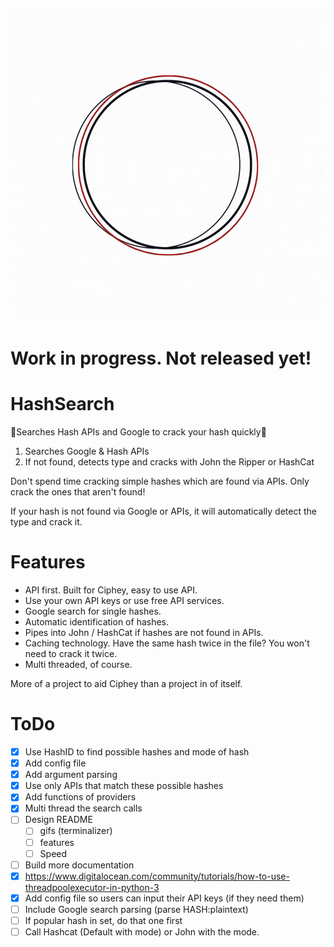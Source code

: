 <p align="center">
<img src="Pictures/logo.gif">
</p>

# Work in progress. Not released yet!

# HashSearch
🔎Searches Hash APIs and Google to crack your hash quickly🔎

1. Searches Google & Hash APIs
2. If not found, detects type and cracks with John the Ripper or HashCat

Don't spend time cracking simple hashes which are found via APIs. Only crack the ones that aren't found!

If your hash is not found via Google or APIs, it will automatically detect the type and crack it.

# Features
* API first. Built for Ciphey, easy to use API.
* Use your own API keys or use free API services.
* Google search for single hashes.
* Automatic identification of hashes.
* Pipes into John / HashCat if hashes are not found in APIs.
* Caching technology. Have the same hash twice in the file? You won't need to crack it twice.
* Multi threaded, of course.

More of a project to aid Ciphey than a project in of itself.

# ToDo
- [x] Use HashID to find possible hashes and mode of hash
- [x] Add config file
- [x] Add argument parsing
- [x] Use only APIs that match these possible hashes
- [x] Add functions of providers
- [x] Multi thread the search calls
- [ ] Design README
  - [ ] gifs (terminalizer)
  - [ ] features
  - [ ] Speed
- [ ] Build more documentation
- [x] https://www.digitalocean.com/community/tutorials/how-to-use-threadpoolexecutor-in-python-3
- [X] Add config file so users can input their API keys (if they need them)
- [ ] Include Google search parsing (parse HASH:plaintext)
- [ ] If popular hash in set, do that one first
- [ ] Call Hashcat (Default with mode) or John with the mode.
